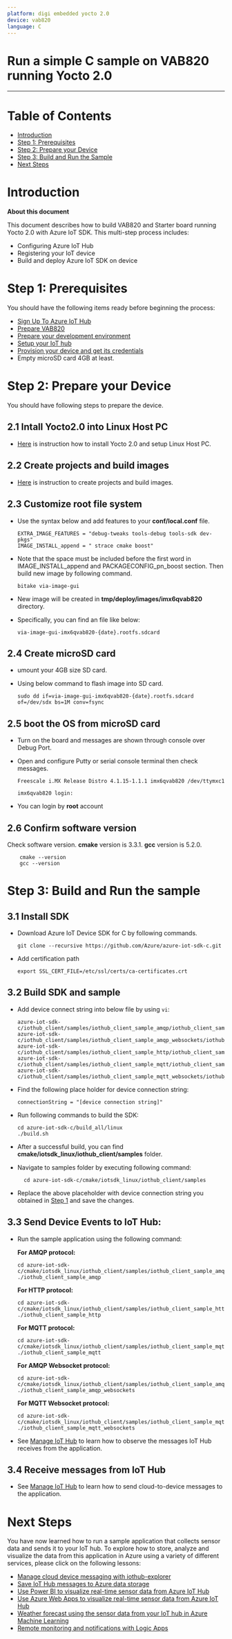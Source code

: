 ```yaml
---
platform: digi embedded yocto 2.0
device: vab820
language: C
---
```


Run a simple C sample on VAB820 running Yocto 2.0
===
---

# Table of Contents

-   [Introduction](#Introduction)
-   [Step 1: Prerequisites](#Prerequisites)
-   [Step 2: Prepare your Device](#PrepareDevice)
-   [Step 3: Build and Run the Sample](#Build)
-   [Next Steps](#NextSteps)

<a name="Introduction"></a>
# Introduction

**About this document**

This document describes how to build VAB820 and Starter board running Yocto 2.0 with Azure IoT SDK. This multi-step process includes:
-   Configuring Azure IoT Hub
-   Registering your IoT device
-   Build and deploy Azure IoT SDK on device

<a name="Prerequisites"></a>
# Step 1: Prerequisites

You should have the following items ready before beginning the process:

-   [Sign Up To Azure IoT Hub][sign-iot-hub]
-   [Prepare VAB820][setup-hardware]
-   [Prepare your development environment][setup-VAB820-yocto]
-   [Setup your IoT hub][lnk-setup-iot-hub]
-   [Provision your device and get its credentials][lnk-manage-iot-hub]
-   Empty microSD card 4GB at least.

<a name="PrepareDevice"></a>
# Step 2: Prepare your Device

You should have following steps to prepare the device.

## 2.1 Intall Yocto2.0 into Linux Host PC

-   [Here][setup-yocto] is instruction how to install Yocto 2.0 and setup Linux Host PC.

## 2.2 Create projects and build images

-   [Here][setup-VAB820-yocto] is instruction to create projects and build images.

## 2.3 Customize root file system

-   Use the syntax below and add features to your **conf/local.conf** file.

        EXTRA_IMAGE_FEATURES = "debug-tweaks tools-debug tools-sdk dev-pkgs"
        IMAGE_INSTALL_append = " strace cmake boost"

-   Note that the space must be included before the first word in IMAGE_INSTALL_append and PACKAGECONFIG_pn_boost section. Then build new image by following command.

        bitake via-image-gui

-   New image will be created in **tmp/deploy/images/imx6qvab820** directory.
-   Specifically, you can find an file like below:

        via-image-gui-imx6qvab820-{date}.rootfs.sdcard


## 2.4 Create microSD card

-   umount your 4GB size SD card.
-   Using below command to flash image into SD card.

        sudo dd if=via-image-gui-imx6qvab820-{date}.rootfs.sdcard of=/dev/sdx bs=1M conv=fsync


## 2.5 boot the OS from microSD card

-   Turn on the board and messages are shown through console over Debug Port.
-   Open and configure Putty or serial console terminal then check messages.

        Freescale i.MX Release Distro 4.1.15-1.1.1 imx6qvab820 /dev/ttymxc1

        imx6qvab820 login:

-   You can login by **root** account


## 2.6 Confirm software version

Check software version. **cmake** version is 3.3.1. **gcc** version is 5.2.0.

        cmake --version
        gcc --version


<a name="Build"></a>
# Step 3: Build and Run the sample

<a name="Load"></a>
## 3.1 Install SDK

-   Download Azure IoT Device SDK for C by following commands.

        git clone --recursive https://github.com/Azure/azure-iot-sdk-c.git

-   Add certification path

		export SSL_CERT_FILE=/etc/ssl/certs/ca-certificates.crt

## 3.2 Build SDK and sample

-   Add device connect string into below file by using `vi`:
		
		azure-iot-sdk-c/iothub_client/samples/iothub_client_sample_amqp/iothub_client_sample_amqp.c
		azure-iot-sdk-c/iothub_client/samples/iothub_client_sample_amqp_websockets/iothub_client_sample_amqp_websockets.c
		azure-iot-sdk-c/iothub_client/samples/iothub_client_sample_http/iothub_client_sample_http.c
		azure-iot-sdk-c/iothub_client/samples/iothub_client_sample_mqtt/iothub_client_sample_mqtt.c
		azure-iot-sdk-c/iothub_client/samples/iothub_client_sample_mqtt_websockets/iothub_client_sample_mqtt_websockets.c

-   Find the following place holder for device connection string:

        connectionString = "[device connection string]"

-   Run following commands to build the SDK:

        cd azure-iot-sdk-c/build_all/linux
        ./build.sh    

-   After a successful build, you can find **cmake/iotsdk_linux/iothub_client/samples** folder.

- Navigate to samples folder by executing following command:

        cd azure-iot-sdk-c/cmake/iotsdk_linux/iothub_client/samples

-   Replace the above placeholder with device connection string you obtained in [Step 1](#Prerequisites) and save the changes.

## 3.3 Send Device Events to IoT Hub:

-   Run the sample application using the following command:

    **For AMQP protocol:**

        cd azure-iot-sdk-c/cmake/iotsdk_linux/iothub_client/samples/iothub_client_sample_amqp
		./iothub_client_sample_amqp

    **For HTTP protocol:**

        cd azure-iot-sdk-c/cmake/iotsdk_linux/iothub_client/samples/iothub_client_sample_http
		./iothub_client_sample_http

    **For MQTT protocol:**

        cd azure-iot-sdk-c/cmake/iotsdk_linux/iothub_client/samples/iothub_client_sample_mqtt
		./iothub_client_sample_mqtt

	**For AMQP Websocket protocol:**

        cd azure-iot-sdk-c/cmake/iotsdk_linux/iothub_client/samples/iothub_client_sample_amqp_websockets
		./iothub_client_sample_amqp_websockets

	**For MQTT Websocket protocol:**

        cd azure-iot-sdk-c/cmake/iotsdk_linux/iothub_client/samples/iothub_client_sample_mqtt_websockets
		./iothub_client_sample_mqtt_websockets

-   See [Manage IoT Hub][lnk-manage-iot-hub] to learn how to observe the messages IoT Hub receives from the application.

## 3.4 Receive messages from IoT Hub

-   See [Manage IoT Hub][lnk-manage-iot-hub] to learn how to send cloud-to-device messages to the application.

<a name="NextSteps"></a>
# Next Steps

You have now learned how to run a sample application that collects sensor data and sends it to your IoT hub. To explore how to store, analyze and visualize the data from this application in Azure using a variety of different services, please click on the following lessons:

-   [Manage cloud device messaging with iothub-explorer]
-   [Save IoT Hub messages to Azure data storage]
-   [Use Power BI to visualize real-time sensor data from Azure IoT Hub]
-   [Use Azure Web Apps to visualize real-time sensor data from Azure IoT Hub]
-   [Weather forecast using the sensor data from your IoT hub in Azure Machine Learning]
-   [Remote monitoring and notifications with Logic Apps]   

[Manage cloud device messaging with iothub-explorer]: https://docs.microsoft.com/en-us/azure/iot-hub/iot-hub-explorer-cloud-device-messaging
[Save IoT Hub messages to Azure data storage]: https://docs.microsoft.com/en-us/azure/iot-hub/iot-hub-store-data-in-azure-table-storage
[Use Power BI to visualize real-time sensor data from Azure IoT Hub]: https://docs.microsoft.com/en-us/azure/iot-hub/iot-hub-live-data-visualization-in-power-bi
[Use Azure Web Apps to visualize real-time sensor data from Azure IoT Hub]: https://docs.microsoft.com/en-us/azure/iot-hub/iot-hub-live-data-visualization-in-web-apps
[Weather forecast using the sensor data from your IoT hub in Azure Machine Learning]: https://docs.microsoft.com/en-us/azure/iot-hub/iot-hub-weather-forecast-machine-learning
[Remote monitoring and notifications with Logic Apps]: https://docs.microsoft.com/en-us/azure/iot-hub/iot-hub-monitoring-notifications-with-azure-logic-apps
[setup-hardware]: https://cdn.viaembedded.com/products/docs/amos-825/user_manual/UM_AMOS-825_v1.04_170417.pdf
[setup-VAB820-yocto]: https://cdn.viaembedded.com/products/docs/vab-820/Linux_Development_Guide/VAB-820_Linux_BSP_v4.1.1_Development_Guide_v1.00_20170426.pdf
[sign-iot-hub]: https://account.windowsazure.com/signup?offer=ms-azr-0044p
[setup-yocto]: https://cdn.viaembedded.com/products/docs/vab-820/Linux_Quick_Start_Guide/VAB-820_Linux_BSP_v4.1.1_Quick_Start_Guide_v1.00_20170426.pdf
[lnk-setup-iot-hub]: ../setup_iothub.md
[lnk-manage-iot-hub]: ../manage_iot_hub.md